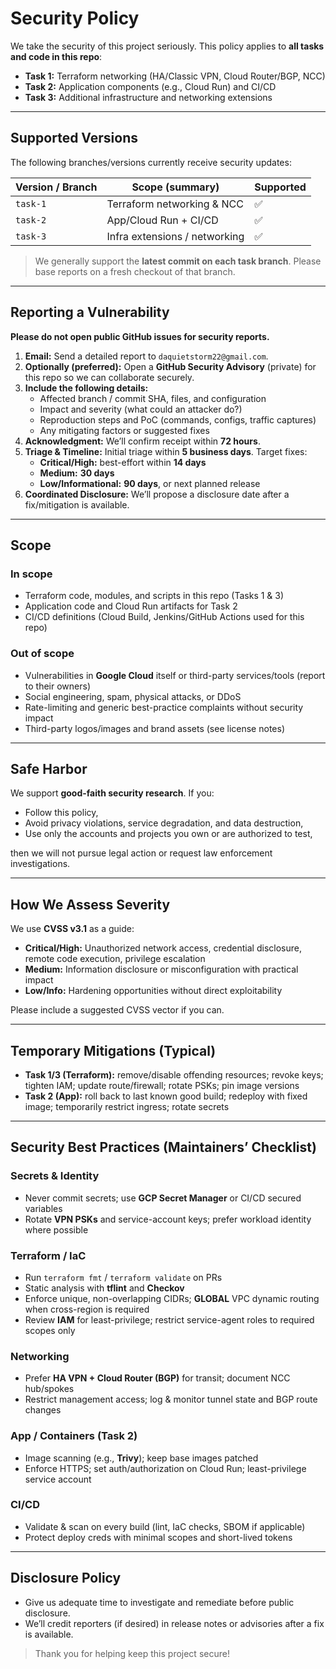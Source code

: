 # Security Policy

We take the security of this project seriously. This policy applies to **all tasks and code in this repo**:

- **Task 1:** Terraform networking (HA/Classic VPN, Cloud Router/BGP, NCC)
- **Task 2:** Application components (e.g., Cloud Run) and CI/CD
- **Task 3:** Additional infrastructure and networking extensions

---

## Supported Versions

The following branches/versions currently receive security updates:

| Version / Branch | Scope (summary)                    | Supported |
|------------------|------------------------------------|-----------|
| `task-1`         | Terraform networking & NCC         | ✅        |
| `task-2`         | App/Cloud Run + CI/CD              | ✅        |
| `task-3`         | Infra extensions / networking      | ✅        |

> We generally support the **latest commit on each task branch**. Please base reports on a fresh checkout of that branch.

---

## Reporting a Vulnerability

**Please do not open public GitHub issues for security reports.**

1. **Email:** Send a detailed report to `daquietstorm22@gmail.com`.
2. **Optionally (preferred):** Open a **GitHub Security Advisory** (private) for this repo so we can collaborate securely.
3. **Include the following details:**
   - Affected branch / commit SHA, files, and configuration
   - Impact and severity (what could an attacker do?)
   - Reproduction steps and PoC (commands, configs, traffic captures)
   - Any mitigating factors or suggested fixes
4. **Acknowledgment:** We’ll confirm receipt within **72 hours**.
5. **Triage & Timeline:** Initial triage within **5 business days**. Target fixes:
   - **Critical/High:** best-effort within **14 days**
   - **Medium:** **30 days**
   - **Low/Informational:** **90 days**, or next planned release
6. **Coordinated Disclosure:** We’ll propose a disclosure date after a fix/mitigation is available.

---

## Scope

### In scope

- Terraform code, modules, and scripts in this repo (Tasks 1 & 3)
- Application code and Cloud Run artifacts for Task 2
- CI/CD definitions (Cloud Build, Jenkins/GitHub Actions used for this repo)

### Out of scope

- Vulnerabilities in **Google Cloud** itself or third-party services/tools (report to their owners)
- Social engineering, spam, physical attacks, or DDoS
- Rate-limiting and generic best-practice complaints without security impact
- Third-party logos/images and brand assets (see license notes)

---

## Safe Harbor

We support **good-faith security research**. If you:

- Follow this policy,
- Avoid privacy violations, service degradation, and data destruction,
- Use only the accounts and projects you own or are authorized to test,

then we will not pursue legal action or request law enforcement investigations.

---

## How We Assess Severity

We use **CVSS v3.1** as a guide:

- **Critical/High:** Unauthorized network access, credential disclosure, remote code execution, privilege escalation
- **Medium:** Information disclosure or misconfiguration with practical impact
- **Low/Info:** Hardening opportunities without direct exploitability

Please include a suggested CVSS vector if you can.

---

## Temporary Mitigations (Typical)

- **Task 1/3 (Terraform):** remove/disable offending resources; revoke keys; tighten IAM; update route/firewall; rotate PSKs; pin image versions
- **Task 2 (App):** roll back to last known good build; redeploy with fixed image; temporarily restrict ingress; rotate secrets

---

## Security Best Practices (Maintainers’ Checklist)

### Secrets & Identity

- Never commit secrets; use **GCP Secret Manager** or CI/CD secured variables
- Rotate **VPN PSKs** and service-account keys; prefer workload identity where possible

### Terraform / IaC

- Run `terraform fmt` / `terraform validate` on PRs
- Static analysis with **tflint** and **Checkov**
- Enforce unique, non-overlapping CIDRs; **GLOBAL** VPC dynamic routing when cross-region is required
- Review **IAM** for least-privilege; restrict service-agent roles to required scopes only

### Networking

- Prefer **HA VPN + Cloud Router (BGP)** for transit; document NCC hub/spokes
- Restrict management access; log & monitor tunnel state and BGP route changes

### App / Containers (Task 2)

- Image scanning (e.g., **Trivy**); keep base images patched
- Enforce HTTPS; set auth/authorization on Cloud Run; least-privilege service account

### CI/CD

- Validate & scan on every build (lint, IaC checks, SBOM if applicable)
- Protect deploy creds with minimal scopes and short-lived tokens

---

## Disclosure Policy

- Give us adequate time to investigate and remediate before public disclosure.
- We’ll credit reporters (if desired) in release notes or advisories after a fix is available.

> Thank you for helping keep this project secure!
